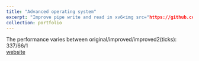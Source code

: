 ```yaml
---
title: "Advanced operating system"
excerpt: "Improve pipe write and read in xv6<img src="https://github.com/suweiyang0106/AdvOS/blob/main/pipecopyinout.png"/>"
collection: portfolio
---
```

The performance varies between original/improved/improved2(ticks): 337/66/1  
[website](https://github.com/suweiyang0106/AdvOS/tree/main)
